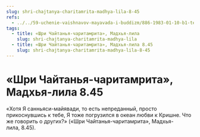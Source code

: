 ```yaml
---
slug: shri-chajtanya-charitamrita-madhya-lila-8-45
refs:
  - ../../59-uchenie-vaishnavov-mayavada-i-buddizm/886-1983-01-10-b1-temnaya-peshhera-otrecheniya.md
tags:
  - title: «Шри Чайтанья-чаритамрита», Мадхья-лила
    slug: shri-chajtanya-charitamrita-madhya-lila
  - title: «Шри Чайтанья-чаритамрита», Мадхья-лила 8.45
    slug: shri-chajtanya-charitamrita-madhya-lila-8-45
---
```


# «Шри Чайтанья-чаритамрита», Мадхья-лила 8.45

«Хотя Я санньяси-майявади, то есть непреданный, просто прикоснувшись к тебе, Я тоже погрузился в океан любви к Кришне. Что же говорить о других?» («Шри Чайтанья-чаритамрита», Мадхья-лила, 8.45).
